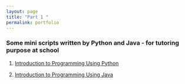 ```yaml
---
layout: page
title: "Part 1 "
permalink: portfolio
---
```


### Some mini scripts written by Python and Java - for tutoring purpose at school

1. [Introduction to Programming Using Python](https://github.com/lytranp/Tutoring-PythonIntroduction)

2. [Introduction to Programming Using Java](https://github.com/lytranp/Tutoring-JavaIntroduction)

